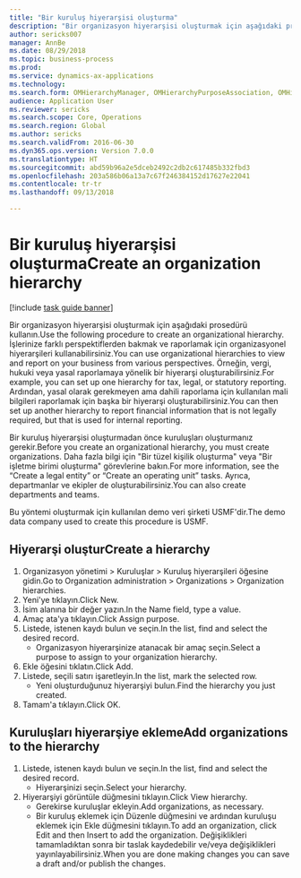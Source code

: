 ```yaml
--- 
title: "Bir kuruluş hiyerarşisi oluşturma"
description: "Bir organizasyon hiyerarşisi oluşturmak için aşağıdaki prosedürü kullanın."
author: sericks007
manager: AnnBe
ms.date: 08/29/2018
ms.topic: business-process
ms.prod: 
ms.service: dynamics-ax-applications
ms.technology: 
ms.search.form: OMHierarchyManager, OMHierarchyPurposeAssociation, OMHierarchySelection, HierarchyDesigner
audience: Application User
ms.reviewer: sericks
ms.search.scope: Core, Operations
ms.search.region: Global
ms.author: sericks
ms.search.validFrom: 2016-06-30
ms.dyn365.ops.version: Version 7.0.0
ms.translationtype: HT
ms.sourcegitcommit: abd59b96a2e5dceb2492c2db2c617485b332fbd3
ms.openlocfilehash: 203a586b06a13a7c67f246384152d17627e22041
ms.contentlocale: tr-tr
ms.lasthandoff: 09/13/2018

---
```

# <a name="create-an-organization-hierarchy"></a><span data-ttu-id="d6c64-103">Bir kuruluş hiyerarşisi oluşturma</span><span class="sxs-lookup"><span data-stu-id="d6c64-103">Create an organization hierarchy</span></span>

[!include [task guide banner](../../includes/task-guide-banner.md)]

<span data-ttu-id="d6c64-104">Bir organizasyon hiyerarşisi oluşturmak için aşağıdaki prosedürü kullanın.</span><span class="sxs-lookup"><span data-stu-id="d6c64-104">Use the following procedure to create an organizational hierarchy.</span></span> <span data-ttu-id="d6c64-105">İşlerinize farklı perspektiflerden bakmak ve raporlamak için organizasyonel hiyerarşileri kullanabilirsiniz.</span><span class="sxs-lookup"><span data-stu-id="d6c64-105">You can use organizational hierarchies to view and report on your business from various perspectives.</span></span> <span data-ttu-id="d6c64-106">Örneğin, vergi, hukuki veya yasal raporlamaya yönelik bir hiyerarşi oluşturabilirsiniz.</span><span class="sxs-lookup"><span data-stu-id="d6c64-106">For example, you can set up one hierarchy for tax, legal, or statutory reporting.</span></span> <span data-ttu-id="d6c64-107">Ardından, yasal olarak gerekmeyen ama dahili raporlama için kullanılan mali bilgileri raporlamak için başka bir hiyerarşi oluşturabilirsiniz.</span><span class="sxs-lookup"><span data-stu-id="d6c64-107">You can then set up another hierarchy to report financial information that is not legally required, but that is used for internal reporting.</span></span> 



<span data-ttu-id="d6c64-108">Bir kuruluş hiyerarşisi oluşturmadan önce kuruluşları oluşturmanız gerekir.</span><span class="sxs-lookup"><span data-stu-id="d6c64-108">Before you create an organizational hierarchy, you must create organizations.</span></span> <span data-ttu-id="d6c64-109">Daha fazla bilgi için "Bir tüzel kişilik oluşturma" veya "Bir işletme birimi oluşturma" görevlerine bakın.</span><span class="sxs-lookup"><span data-stu-id="d6c64-109">For more information, see the “Create a legal entity” or “Create an operating unit” tasks.</span></span> <span data-ttu-id="d6c64-110">Ayrıca, departmanlar ve ekipler de oluşturabilirsiniz.</span><span class="sxs-lookup"><span data-stu-id="d6c64-110">You can also create departments and teams.</span></span> 



<span data-ttu-id="d6c64-111">Bu yöntemi oluşturmak için kullanılan demo veri şirketi USMF'dir.</span><span class="sxs-lookup"><span data-stu-id="d6c64-111">The demo data company used to create this procedure is USMF.</span></span>


## <a name="create-a-hierarchy"></a><span data-ttu-id="d6c64-112">Hiyerarşi oluştur</span><span class="sxs-lookup"><span data-stu-id="d6c64-112">Create a hierarchy</span></span>
1. <span data-ttu-id="d6c64-113">Organizasyon yönetimi > Kuruluşlar > Kuruluş hiyerarşileri öğesine gidin.</span><span class="sxs-lookup"><span data-stu-id="d6c64-113">Go to Organization administration > Organizations > Organization hierarchies.</span></span>
2. <span data-ttu-id="d6c64-114">Yeni'ye tıklayın.</span><span class="sxs-lookup"><span data-stu-id="d6c64-114">Click New.</span></span>
3. <span data-ttu-id="d6c64-115">İsim alanına bir değer yazın.</span><span class="sxs-lookup"><span data-stu-id="d6c64-115">In the Name field, type a value.</span></span>
4. <span data-ttu-id="d6c64-116">Amaç ata'ya tıklayın.</span><span class="sxs-lookup"><span data-stu-id="d6c64-116">Click Assign purpose.</span></span>
5. <span data-ttu-id="d6c64-117">Listede, istenen kaydı bulun ve seçin.</span><span class="sxs-lookup"><span data-stu-id="d6c64-117">In the list, find and select the desired record.</span></span>
    * <span data-ttu-id="d6c64-118">Organizasyon hiyerarşinize atanacak bir amaç seçin.</span><span class="sxs-lookup"><span data-stu-id="d6c64-118">Select a purpose to assign to your organization hierarchy.</span></span>  
6. <span data-ttu-id="d6c64-119">Ekle öğesini tıklatın.</span><span class="sxs-lookup"><span data-stu-id="d6c64-119">Click Add.</span></span>
7. <span data-ttu-id="d6c64-120">Listede, seçili satırı işaretleyin.</span><span class="sxs-lookup"><span data-stu-id="d6c64-120">In the list, mark the selected row.</span></span>
    * <span data-ttu-id="d6c64-121">Yeni oluşturduğunuz hiyerarşiyi bulun.</span><span class="sxs-lookup"><span data-stu-id="d6c64-121">Find the hierarchy you just created.</span></span>  
8. <span data-ttu-id="d6c64-122">Tamam'a tıklayın.</span><span class="sxs-lookup"><span data-stu-id="d6c64-122">Click OK.</span></span>

## <a name="add-organizations-to-the-hierarchy"></a><span data-ttu-id="d6c64-123">Kuruluşları hiyerarşiye ekleme</span><span class="sxs-lookup"><span data-stu-id="d6c64-123">Add organizations to the hierarchy</span></span>
1. <span data-ttu-id="d6c64-124">Listede, istenen kaydı bulun ve seçin.</span><span class="sxs-lookup"><span data-stu-id="d6c64-124">In the list, find and select the desired record.</span></span>
    * <span data-ttu-id="d6c64-125">Hiyerarşinizi seçin.</span><span class="sxs-lookup"><span data-stu-id="d6c64-125">Select your hierarchy.</span></span>  
2. <span data-ttu-id="d6c64-126">Hiyerarşiyi görüntüle düğmesini tıklayın.</span><span class="sxs-lookup"><span data-stu-id="d6c64-126">Click View hierarchy.</span></span>
    * <span data-ttu-id="d6c64-127">Gerekirse kuruluşlar ekleyin.</span><span class="sxs-lookup"><span data-stu-id="d6c64-127">Add organizations, as necessary.</span></span>  
    * <span data-ttu-id="d6c64-128">Bir kuruluş eklemek için Düzenle düğmesini ve ardından kuruluşu eklemek için Ekle düğmesini tıklayın.</span><span class="sxs-lookup"><span data-stu-id="d6c64-128">To add an organization, click Edit and then Insert to add the organization.</span></span>     <span data-ttu-id="d6c64-129">Değişiklikleri tamamladıktan sonra bir taslak kaydedebilir ve/veya değişiklikleri yayınlayabilirsiniz.</span><span class="sxs-lookup"><span data-stu-id="d6c64-129">When you are done making changes you can save a draft and/or publish the changes.</span></span>  


